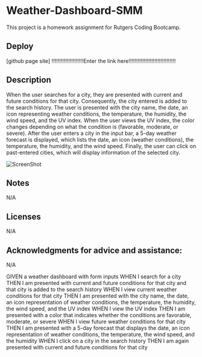 # Weather-Dashboard-SMM

This project is a homework assignment for Rutgers Coding Bootcamp.

## Deploy

[github page site] !!!!!!!!!!!!!!!!!!!!!Enter the link here!!!!!!!!!!!!!!!!!!!!!!!!!!!!!!!

## Description 
When the user searches for a city, they are presented with current and future conditions for that city. Consequently, the city entered is added to the search history. The user is presented with the city name, the date, an icon representing weather conditions, the temperature, the humidity, the wind speed, and the UV index. When the user views the UV index, the color changes depending on what the condition is (favorable, moderate, or severe). After the user enters a city in the input bar, a 5-day weather forecast is displayed, which lists the date, an icon (weather conditions), the temperature, the humidity, and the wind speed. Finally, the user can click on past-entered cities, which will display information of the selected city.


![ScreenShot]( "ScreenShot")

## Notes
N/A

## Licenses
N/A

## Acknowledgments for advice and assistance:
N/A



GIVEN a weather dashboard with form inputs
WHEN I search for a city
THEN I am presented with current and future conditions for that city and that city is added to the search history
WHEN I view current weather conditions for that city
THEN I am presented with the city name, the date, an icon representation of weather conditions, the temperature, the humidity, the wind speed, and the UV index
WHEN I view the UV index
THEN I am presented with a color that indicates whether the conditions are favorable, moderate, or severe
WHEN I view future weather conditions for that city
THEN I am presented with a 5-day forecast that displays the date, an icon representation of weather conditions, the temperature, the wind speed, and the humidity
WHEN I click on a city in the search history
THEN I am again presented with current and future conditions for that city
